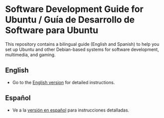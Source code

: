 # Software Development Guide for Ubuntu / Guía de Desarrollo de Software para Ubuntu

This repository contains a bilingual guide (English and Spanish) to help you set up Ubuntu and other Debian-based systems for software development, multimedia, and gaming.

## English
- Go to the [English version](en/README.md) for detailed instructions.

## Español
- Ve a la [versión en español](es/README.md) para instrucciones detalladas.
